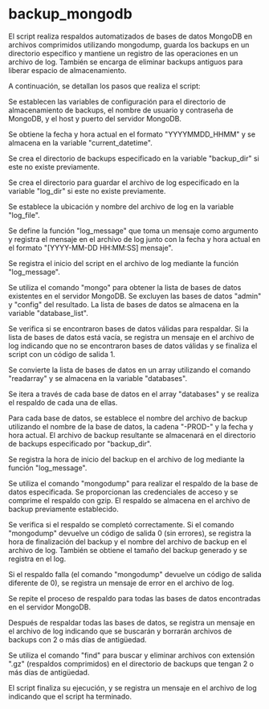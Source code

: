 # backup_mongodb
El script realiza respaldos automatizados de bases de datos MongoDB en archivos comprimidos utilizando mongodump, guarda los backups en un directorio específico y mantiene un registro de las operaciones en un archivo de log. También se encarga de eliminar backups antiguos para liberar espacio de almacenamiento.

A continuación, se detallan los pasos que realiza el script:

Se establecen las variables de configuración para el directorio de almacenamiento de backups, el nombre de usuario y contraseña de MongoDB, y el host y puerto del servidor MongoDB.

Se obtiene la fecha y hora actual en el formato "YYYYMMDD_HHMM" y se almacena en la variable "current_datetime".

Se crea el directorio de backups especificado en la variable "backup_dir" si este no existe previamente.

Se crea el directorio para guardar el archivo de log especificado en la variable "log_dir" si este no existe previamente.

Se establece la ubicación y nombre del archivo de log en la variable "log_file".

Se define la función "log_message" que toma un mensaje como argumento y registra el mensaje en el archivo de log junto con la fecha y hora actual en el formato "[YYYY-MM-DD HH:MM:SS] mensaje".

Se registra el inicio del script en el archivo de log mediante la función "log_message".

Se utiliza el comando "mongo" para obtener la lista de bases de datos existentes en el servidor MongoDB. Se excluyen las bases de datos "admin" y "config" del resultado. La lista de bases de datos se almacena en la variable "database_list".

Se verifica si se encontraron bases de datos válidas para respaldar. Si la lista de bases de datos está vacía, se registra un mensaje en el archivo de log indicando que no se encontraron bases de datos válidas y se finaliza el script con un código de salida 1.

Se convierte la lista de bases de datos en un array utilizando el comando "readarray" y se almacena en la variable "databases".

Se itera a través de cada base de datos en el array "databases" y se realiza el respaldo de cada una de ellas.

Para cada base de datos, se establece el nombre del archivo de backup utilizando el nombre de la base de datos, la cadena "-PROD-" y la fecha y hora actual. El archivo de backup resultante se almacenará en el directorio de backups especificado por "backup_dir".

Se registra la hora de inicio del backup en el archivo de log mediante la función "log_message".

Se utiliza el comando "mongodump" para realizar el respaldo de la base de datos especificada. Se proporcionan las credenciales de acceso y se comprime el respaldo con gzip. El respaldo se almacena en el archivo de backup previamente establecido.

Se verifica si el respaldo se completó correctamente. Si el comando "mongodump" devuelve un código de salida 0 (sin errores), se registra la hora de finalización del backup y el nombre del archivo de backup en el archivo de log. También se obtiene el tamaño del backup generado y se registra en el log.

Si el respaldo falla (el comando "mongodump" devuelve un código de salida diferente de 0), se registra un mensaje de error en el archivo de log.

Se repite el proceso de respaldo para todas las bases de datos encontradas en el servidor MongoDB.

Después de respaldar todas las bases de datos, se registra un mensaje en el archivo de log indicando que se buscarán y borrarán archivos de backups con 2 o más días de antigüedad.

Se utiliza el comando "find" para buscar y eliminar archivos con extensión ".gz" (respaldos comprimidos) en el directorio de backups que tengan 2 o más días de antigüedad.

El script finaliza su ejecución, y se registra un mensaje en el archivo de log indicando que el script ha terminado.